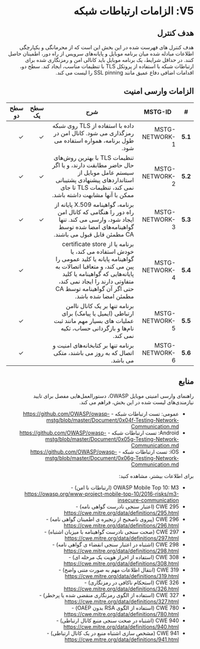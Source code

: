 <div dir="rtl" markdown="1">

# V5: الزامات ارتباطات شبکه

## هدف کنترل

هدف کنترل های فهرست شده در این بخش این است که از محرمانگی و یکپارچگی اطلاعات مبادله شده میان برنامه موبایل و پایانه‌های سرویس از راه دور، اطمینان حاصل کنند. در حداقل شرایط، یک برنامه موبایل باید کانالی امن و رمزنگاری شده برای ارتباطات شبکه با استفاده از پروتکل TLS با تنظیمات مناسب، ایجاد کند. سطح دو، اقدامات اضافی دفاع عمیق مانند SSL pinning را لیست می کند.

## الزامات وارسی امنیت

| # | MSTG-ID | شرح | سطح یک | سطح دو |
| -- | -------- | ---------------------- | - | - |
| **5.1** | MSTG-NETWORK-1 | داده با استفاده از TLS روی شبکه رمزگذاری می شود. کانال امن در طول برنامه، همواره استفاده می شود. | ✓ | ✓ |
| **5.2** | MSTG-NETWORK-2 | تنظیمات TLS با بهترین روش‌های حال حاضر مطابقت دارند، و یا اگر سیستم عامل موبایل از استانداردهای پیشنهادی پشتیبانی نمی کند، تنظیمات TLS تا جای ممکن با آنها مشابهت داشته باشد. | ✓ | ✓ |
| **5.3** | MSTG-NETWORK-3 | برنامه، گواهینامه X.509 پایانه‌ از راه دور را هنگامی که کانال امن ایجاد شود، وارسی می کند. تنها گواهینامه‌های امضا شده توسط CA مطمئن قابل قبول می باشند. | ✓ | ✓ |
| **5.4** | MSTG-NETWORK-4 | برنامه یا از certificate store خودش استفاده می کند، یا گواهینامه پایانه یا کلید عمومی را پین می کند، و متعاقبا اتصالات به پایانه‌هایی که گواهینامه یا کلید متفاوتی دارند را ایجاد نمی کند، حتی اگر آن گواهینامه توسط CA مطمئن امضا شده باشد. |   | ✓ |
| **5.5** | MSTG-NETWORK-5 | برنامه تنها بر یک کانال ناامن ارتباطی (ایمیل یا پیامک) برای عملیات های بسیار مهم مانند ثبت نام‌ها و بازگردانی حساب، تکیه نمی کند. |  | ✓ |
| **5.6** | MSTG-NETWORK-6 | برنامه تنها بر کتابخانه‌های امنیت و اتصال که به روز می باشند، متکی می باشد. |  | ✓ |

## منابع

راهنمای وارسی امنیتی موبایل OWASP، دستورالعمل‌هایی مفصل برای تایید نیازمندی‌های لیست شده در این بخش، فراهم می کند.

- عمومی: تست ارتباطات شبکه - <https://github.com/OWASP/owasp-mstg/blob/master/Document/0x04f-Testing-Network-Communication.md>
- Android: تست ارتباطات شبکه - <https://github.com/OWASP/owasp-mstg/blob/master/Document/0x05g-Testing-Network-Communication.md>
- iOS: تست ارتباطات شبکه - <https://github.com/OWASP/owasp-mstg/blob/master/Document/0x06g-Testing-Network-Communication.md>

برای اطلاعات بیشتر، مشاهده کنید:

- OWASP Mobile Top 10: M3 (ارتباطات نا امن) - <https://owasp.org/www-project-mobile-top-10/2016-risks/m3-insecure-communication>
- CWE 295 (اعتبار سنجی نادرست گواهی نامه) - <https://cwe.mitre.org/data/definitions/295.html>
- CWE 296 (پیروی ناصحیح از زنجیره ی اطمینان گواهی نامه) - <https://cwe.mitre.org/data/definitions/296.html>
- CWE 297 (صحت سنجی نادرست گواهینامه با میزبان اشتباه) - <https://cwe.mitre.org/data/definitions/297.html>
- CWE 298 (اشتباه در اعتبار سنجی انقضاء ی گواهی نامه) - <https://cwe.mitre.org/data/definitions/298.html>
- CWE 308 (استفاده از احراز هویت یک مرحله ای) - <https://cwe.mitre.org/data/definitions/308.html>
- CWE 319 (انتقال اطلاعات مهم به صورت متنی واضح) - <https://cwe.mitre.org/data/definitions/319.html>
- CWE 326 (استحکام ناکافی در رمزنگاری) - <https://cwe.mitre.org/data/definitions/326.html>
- CWE 327 (استفاده از الگوی رمزنگاری منقضی شده یا پرخطر) - <https://cwe.mitre.org/data/definitions/327.html>
- CWE 780 (استفاده از الگوی RSA بدون OAEP) - <https://cwe.mitre.org/data/definitions/780.html>
- CWE 940 (اشتباه در صحت سنجی منبع کانال ارتباطی) - <https://cwe.mitre.org/data/definitions/940.html>
- CWE 941 (مشخص سازی اشتباه منبع در یک کانال ارتباطی) - <https://cwe.mitre.org/data/definitions/941.html>

</div>
